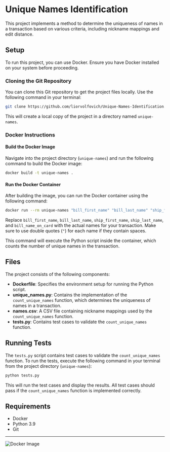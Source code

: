 # Unique Names Identification

This project implements a method to determine the uniqueness of names in a transaction based on various criteria, including nickname mappings and edit distance.

## Setup

To run this project, you can use Docker. Ensure you have Docker installed on your system before proceeding.

### Cloning the Git Repository

You can clone this Git repository to get the project files locally. Use the following command in your terminal:

```bash
git clone https://github.com/liorvolfovich/Unique-Names-Identification.git
```

This will create a local copy of the project in a directory named `unique-names`.

### Docker Instructions

#### Build the Docker Image

Navigate into the project directory (`unique-names`) and run the following command to build the Docker image:

```bash
docker build -t unique-names .
```

#### Run the Docker Container

After building the image, you can run the Docker container using the following command:

```bash
docker run --rm unique-names "bill_first_name" "bill_last_name" "ship_first_name" "ship_last_name" "bill_name_on_card"
```

Replace `bill_first_name`, `bill_last_name`, `ship_first_name`, `ship_last_name`, and `bill_name_on_card` with the actual names for your transaction. Make sure to use double quotes (`"`) for each name if they contain spaces.

This command will execute the Python script inside the container, which counts the number of unique names in the transaction.

## Files

The project consists of the following components:

- **Dockerfile**: Specifies the environment setup for running the Python script.
- **unique_names.py**: Contains the implementation of the `count_unique_names` function, which determines the uniqueness of names in a transaction.
- **names.csv**: A CSV file containing nickname mappings used by the `count_unique_names` function.
- **tests.py**: Contains test cases to validate the `count_unique_names` function.


## Running Tests

The `tests.py` script contains test cases to validate the `count_unique_names` function. To run the tests, execute the following command in your terminal from the project directory (`unique-names`):

```bash
python tests.py
```

This will run the test cases and display the results. All test cases should pass if the `count_unique_names` function is implemented correctly.

## Requirements

- Docker
- Python 3.9
- Git

----

![Docker Image](https://d1.awsstatic.com/acs/characters/Logos/Docker-Logo_Horizontel_279x131.b8a5c41e56b77706656d61080f6a0217a3ba356d.png)
